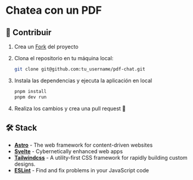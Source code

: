 # Chatea con un PDF

## 🚀 Contribuir
1. Crea un [Fork](https://github.com/glaboryp/pdf-chat/fork) del proyecto

2. Clona el repositorio en tu máquina local:
    ```bash
    git clone git@github.com:tu_username/pdf-chat.git
    ```

3. Instala las dependencias y ejecuta la aplicación en local
    ```bash
    pnpm install
    pnpm dev run
    ```

4. Realiza los cambios y crea una pull request 🚀


## 🛠️ Stack
- [**Astro**](https://astro.build/) - The web framework for content-driven websites
- [**Svelte**](https://svelte.dev/) - Cybernetically enhanced web apps
- [**Tailwindcss**](https://tailwindcss.com/) - A utility-first CSS framework for rapidly building custom designs.
- [**ESLint**](https://eslint.org/) - Find and fix problems in your JavaScript code